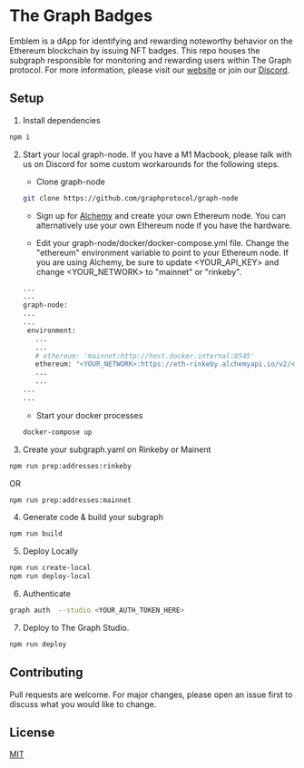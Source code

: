 # The Graph Badges

Emblem is a dApp for identifying and rewarding noteworthy behavior on the Ethereum blockchain by issuing NFT badges. This repo houses the subgraph responsible for monitoring and rewarding users within The Graph protocol. For more information, please visit our [website](https://emblemdao.com) or join our [Discord](https://discord.gg/464p6GzrWq).

## Setup

1. Install dependencies

```bash
npm i
```

2. Start your local graph-node. If you have a M1 Macbook, please talk with us on Discord for some custom workarounds for the following steps.

   - Clone graph-node

   ```bash
   git clone https://github.com/graphprotocol/graph-node
   ```

   - Sign up for [Alchemy](https://alchemy.com) and create your own Ethereum node. You can alternatively use your own Ethereum node if you have the hardware.

   - Edit your graph-node/docker/docker-compose.yml file. Change the "ethereum" environment variable to point to your Ethereum node. If you are using Alchemy, be sure to update <YOUR_API_KEY> and change <YOUR_NETWORK> to "mainnet" or "rinkeby".

   ```bash
   ...
   ...
   graph-node:
   ...
   ...
    environment:
      ...
      ...
      # ethereum: 'mainnet:http://host.docker.internal:8545'
      ethereum: "<YOUR_NETWORK>:https://eth-rinkeby.alchemyapi.io/v2/<YOUR_API_KEY>"
      ...
      ...
   ...
   ...
   ```

   - Start your docker processes

   ```bash
   docker-compose up
   ```

3. Create your subgraph.yaml on Rinkeby or Mainent

```bash
npm run prep:addresses:rinkeby
```

OR

```bash
npm run prep:addresses:mainnet
```

4. Generate code & build your subgraph

```bash
npm run build
```

5. Deploy Locally

```bash
npm run create-local
npm run deploy-local
```

6. Authenticate

```bash
graph auth  --studio <YOUR_AUTH_TOKEN_HERE>
```

7. Deploy to The Graph Studio.

```bash
npm run deploy
```

## Contributing

Pull requests are welcome. For major changes, please open an issue first to discuss what you would like to change.

## License

[MIT](https://choosealicense.com/licenses/mit/)
